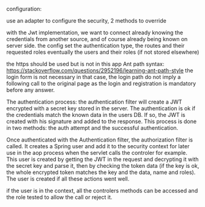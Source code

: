 configuration:

use an adapter to configure the security, 2 methods to override

with the Jwt implementation, we want to connect already knowing the credentials from another source, and of course already being known on server side.
the config set the authentication type, the routes and their requested roles
eventually the users and their roles (if not stored elsewhere)

the https should be used but is not in this app
Ant path syntax: https://stackoverflow.com/questions/2952196/learning-ant-path-style
the login form is not necessary in that case, the login path do not imply a following call to the original page as the login and registration is mandatory before any answer.

The authentication process:
the authentication filter will create a JWT encrypted with a secret key stored in the server. The authentication is ok if the credentials match the known data in the users DB. If so, the JWT is created with his signature and added to the response. This process is done in two methods: the auth attempt and the successful authentication.

Once authenticated with the Authentication filter, the authorization filter is called. It creates a Spring user and add it to the security context for later use in the aop process when the servlet calls the controler for example. This user is created by getting the JWT in the request and decrypting it with the secret key and parse it, then by checking the token data (if the key is ok, the whole encrypted token matches the key and the data, name and roles). The user is created if all these actions went well.

if the user is in the context, all the controlers methods can be accessed and the role tested to allow the call or reject it.
